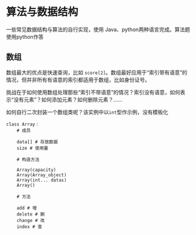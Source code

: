 # 算法与数据结构

一些常见数据结构与算法的自行实现，使用 Java、python两种语言完成。算法题使用python作答

## 数组

数组最大的优点是快速查询，比如 `score[2]`。数组最好应用于“索引带有语意”的情况，但并非所有有语意的索引都适用于数组，比如身份证号。

挑战在于如何使用数组处理那些“索引不带语意”的情况？索引没有语意，如何表示“没有元素”？如何添加元素？如何删除元素？......

如何自行二次封装一个数组类呢？该实例中以`int`型作示例，没有模板化

```
class Array：
    # 成员
    
    data[] # 存放数据
    size # 使用量
    
    # 构造方法
    
    Array(capacity)
    Array(Array_object)
    Array(int... datas)
    Array()
    
    # 方法
    
    add # 增
    delete # 删
    change # 改
    index # 查
```



